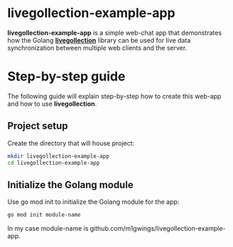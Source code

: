 # livegollection-example-app
**livegollection-example-app** is a simple web-chat app that demonstrates how the Golang **[livegollection](https://github.com/m1gwings/livegollection)** library can be used for live data synchronization between multiple web clients and the server.
# Step-by-step guide
The following guide will explain step-by-step how to create this web-app and how to use **livegollection**.
## Project setup
Create the directory that will house project:
```bash
mkdir livegollection-example-app
cd livegollection-example-app
```
## Initialize the Golang module
Use go mod init to initialize the Golang module for the app:
```bash
go mod init module-name
```
In my case module-name is github.com/m1gwings/livegollection-example-app.
